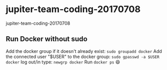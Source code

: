 # jupiter-team-coding-20170708
jupiter-team-coding-20170708

## Run Docker without sudo
Add the docker group if it doesn't already exist:
`sudo groupadd docker`
Add the connected user "$USER" to the docker group:
`sudo gpasswd -a $USER docker`
log out/in type:
`newgrp docker`
Run `docker ps` :smile:
